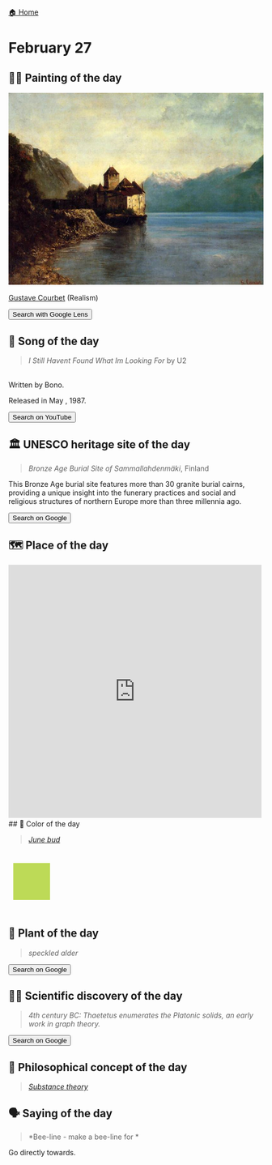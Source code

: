 
[🏠 Home](../../index.md)

# February 27

## 🧑‍🎨 Painting of the day

<img width="600" src="../img/Gustave_Courbet_2.jpg">

[Gustave Courbet](https://en.wikipedia.org/wiki/Gustave_Courbet) (Realism)

<button class="btn btn-success"
onclick=" window.open('https://lens.google.com/uploadbyurl?url=https://iretes.github.io/one-a-day/data/img/Gustave_Courbet_2.jpg','_blank')">
Search with Google Lens
</button>

## 🎼 Song of the day

> *I Still Havent Found What Im Looking For*
by U2

<br />Written by Bono.

Released in May , 1987.

<button class="btn btn-success"
onclick=" window.open('http://www.youtube.com/search?q=I Still Havent Found What Im Looking For by U2','_blank')">
Search on YouTube
</button>

## 🏛️ UNESCO heritage site of the day

> *Bronze Age Burial Site of Sammallahdenmäki*, Finland

<p>This Bronze Age burial site features more than 30 granite burial cairns, providing a unique insight into the funerary practices and social and religious structures of northern Europe more than three millennia ago.</p>

<button class="btn btn-success"
onclick=" window.open('http://www.google.com/search?q=Bronze Age Burial Site of Sammallahdenmäki','_blank')">
Search on Google
</button>

## 🗺️ Place of the day

<iframe
src="https://www.mapcrunch.com"
name="mapcrunch"
width="500"
height="500"
allowTransparency="true"
scrolling="no"
frameborder="0"
>
</iframe>
## 🎨 Color of the day

> *[June bud](https://en.wikipedia.org/wiki/Spring_bud#June_bud)*

<div style="color:#BDDA57; font-size: 100px;">&#9632;</div>

## 🌿 Plant of the day

> *speckled alder*

<button class="btn btn-success"
onclick=" window.open('http://www.google.com/search?q=speckled alder','_blank')">
Search on Google
</button>

## 🧑‍🔬 Scientific discovery of the day

> *4th century BC: Thaetetus enumerates the Platonic solids, an early work in graph theory.*

<button class="btn btn-success"
onclick=" window.open('http://www.google.com/search?q=4th century BC: Thaetetus enumerates the Platonic solids, an early work in graph theory.','_blank')">
Search on Google
</button>

## 💭 Philosophical concept of the day

> *[Substance theory](https://en.wikipedia.org/wiki/Substance_theory)*

## 🗣️ Saying of the day

> *Bee-line - make a bee-line for *

Go directly towards.
